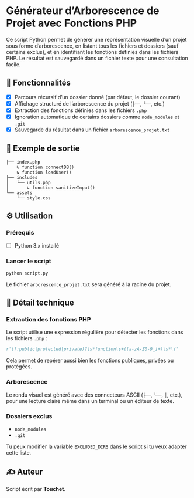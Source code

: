 # Générateur d’Arborescence de Projet avec Fonctions PHP

Ce script Python permet de générer une représentation visuelle d’un projet sous forme d’arborescence, en listant tous les fichiers et dossiers (sauf certains exclus), et en identifiant les fonctions définies dans les fichiers PHP. Le résultat est sauvegardé dans un fichier texte pour une consultation facile.

## 🧰 Fonctionnalités

- [x] Parcours récursif d’un dossier donné (par défaut, le dossier courant)  
- [x] Affichage structuré de l’arborescence du projet (`├──`, `└──`, etc.)  
- [x] Extraction des fonctions définies dans les fichiers `.php`  
- [x] Ignoration automatique de certains dossiers comme `node_modules` et `.git`  
- [x] Sauvegarde du résultat dans un fichier `arborescence_projet.txt`  

## 📂 Exemple de sortie

```text
├── index.php
    ↳ function connectDB()
    ↳ function loadUser()
├── includes
│   └── utils.php
│       ↳ function sanitizeInput()
└── assets
    └── style.css
```

## ⚙️ Utilisation

### Prérequis

- [ ] Python 3.x installé

### Lancer le script

```bash
python script.py
```

Le fichier `arborescence_projet.txt` sera généré à la racine du projet.

## 🧠 Détail technique

### Extraction des fonctions PHP

Le script utilise une expression régulière pour détecter les fonctions dans les fichiers `.php` :

```python
r'(?:public|protected|private)?\s*function\s+([a-zA-Z0-9_]+)\s*\('
```

Cela permet de repérer aussi bien les fonctions publiques, privées ou protégées.

### Arborescence

Le rendu visuel est généré avec des connecteurs ASCII (`├──`, `└──`, `│`, etc.), pour une lecture claire même dans un terminal ou un éditeur de texte.

### Dossiers exclus

- `node_modules`
- `.git`

Tu peux modifier la variable `EXCLUDED_DIRS` dans le script si tu veux adapter cette liste.

## ✍️ Auteur

Script écrit par **Touchet**.